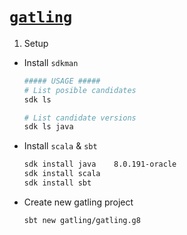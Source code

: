 [`gatling`](https://gatling.io)
===============================

1. Setup
* Install `sdkman`
    ```bash
    ##### USAGE #####
    # List posible candidates
    sdk ls

    # List candidate versions
    sdk ls java
    ```

* Install `scala` & `sbt`
    ```bash
    sdk install java    8.0.191-oracle
    sdk install scala
    sdk install sbt
    ```

* Create new gatling project
    ```bash
    sbt new gatling/gatling.g8
    ```
